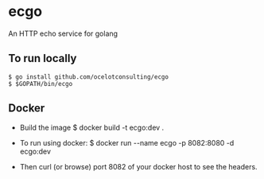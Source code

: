 # ecgo
An HTTP echo service for golang

## To run locally
    $ go install github.com/ocelotconsulting/ecgo
    $ $GOPATH/bin/ecgo

## Docker
  * Build the image
    $ docker build -t ecgo:dev .

  * To run using docker:
    $ docker run --name ecgo -p 8082:8080 -d ecgo:dev

  * Then curl (or browse) port 8082 of your docker host to see the headers.
